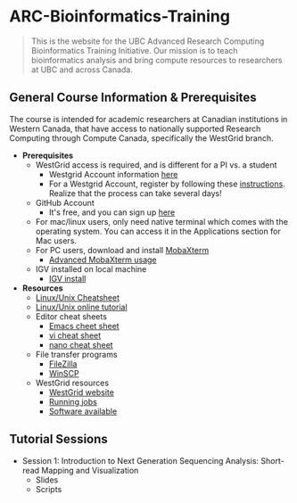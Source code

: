 # ARC-Bioinformatics-Training
> This is the website for the UBC Advanced Research Computing Bioinformatics Training Initiative.  Our mission is to teach bioinformatics analysis and bring compute resources to researchers at UBC and across Canada.


## General Course Information & Prerequisites
The course is intended for academic researchers at Canadian institutions in Western Canada, that have access to nationally supported Research Computing through Compute Canada, specifically the WestGrid branch.  
+ **Prerequisites**
  + WestGrid access is required, and is different for a PI vs. a student
    + Westgrid Account information [here](https://www.westgrid.ca/support/accounts/getting_account)
    + For a Westgrid Account, register by following these [instructions](https://www.computecanada.ca/research-portal/account-management/apply-for-an-account/).  Realize that the process can take several days!  
  + GitHub Account 
    + It's free, and you can sign up [here](https://github.com/) 
  + For mac/linux users, only need native terminal which comes with the operating system.  You can access it in the Applications section for Mac users.
  + For PC users, download and install [MobaXterm](http://mobaxterm.mobatek.net/) 
    + [Advanced MobaXterm usage](https://www.youtube.com/watch?v=Gkl8LD1rwlU) 
  + IGV installed on local machine 
    + [IGV install](https://www.broadinstitute.org/software/igv/log-in) 
+ **Resources**
    + [Linux/Unix Cheatsheet](https://github.com/Phillip-a-richmond/ARC-Bioinformatics-Training/blob/master/UnixCheatSheet.pdf) 
    + [Linux/Unix online tutorial](http://www.ee.surrey.ac.uk/Teaching/Unix/) 
    + Editor cheat sheets 
      + [Emacs cheet sheet](http://www.rgrjr.com/emacs/emacs_cheat.html) 
      + [vi cheat sheet](http://www.lagmonster.org/docs/vi.html) 
      + [nano cheat sheet](http://www.codexpedia.com/text-editor/nano-text-editor-command-cheatsheet/) 
    + File transfer programs  
      + [FileZilla](https://filezilla-project.org/)
      + [WinSCP](https://winscp.net/eng/download.php) 
    + WestGrid resources 
      + [WestGrid website](https://www.westgrid.ca/) 
      + [Running jobs](https://www.westgrid.ca/support/running_jobs) 
      + [Software available](https://www.westgrid.ca/support/software/) 
      




## Tutorial Sessions
+ Session 1: Introduction to Next Generation Sequencing Analysis: Short-read Mapping and Visualization
  + Slides
  + Scripts
